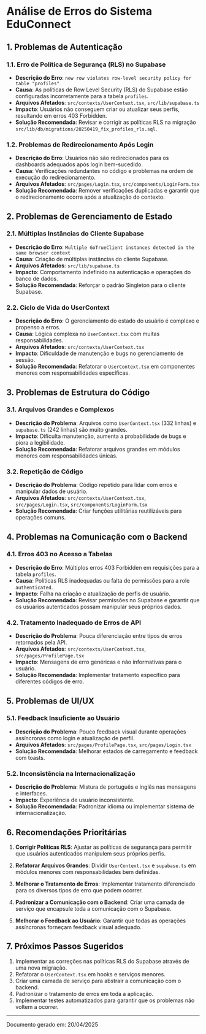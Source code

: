 
# Análise de Erros do Sistema EduConnect

## 1. Problemas de Autenticação

### 1.1. Erro de Política de Segurança (RLS) no Supabase
- **Descrição do Erro**: `new row violates row-level security policy for table "profiles"`
- **Causa**: As políticas de Row Level Security (RLS) do Supabase estão configuradas incorretamente para a tabela `profiles`.
- **Arquivos Afetados**: `src/contexts/UserContext.tsx`, `src/lib/supabase.ts`
- **Impacto**: Usuários não conseguem criar ou atualizar seus perfis, resultando em erros 403 Forbidden.
- **Solução Recomendada**: Revisar e corrigir as políticas RLS na migração `src/lib/db/migrations/20250419_fix_profiles_rls.sql`.

### 1.2. Problemas de Redirecionamento Após Login
- **Descrição do Erro**: Usuários não são redirecionados para os dashboards adequados após login bem-sucedido.
- **Causa**: Verificações redundantes no código e problemas na ordem de execução do redirecionamento.
- **Arquivos Afetados**: `src/pages/Login.tsx`, `src/components/LoginForm.tsx`
- **Solução Recomendada**: Remover verificações duplicadas e garantir que o redirecionamento ocorra após a atualização do contexto.

## 2. Problemas de Gerenciamento de Estado

### 2.1. Múltiplas Instâncias do Cliente Supabase
- **Descrição do Erro**: `Multiple GoTrueClient instances detected in the same browser context`
- **Causa**: Criação de múltiplas instâncias do cliente Supabase.
- **Arquivos Afetados**: `src/lib/supabase.ts`
- **Impacto**: Comportamento indefinido na autenticação e operações do banco de dados.
- **Solução Recomendada**: Reforçar o padrão Singleton para o cliente Supabase.

### 2.2. Ciclo de Vida do UserContext
- **Descrição do Erro**: O gerenciamento do estado do usuário é complexo e propenso a erros.
- **Causa**: Lógica complexa no `UserContext.tsx` com muitas responsabilidades.
- **Arquivos Afetados**: `src/contexts/UserContext.tsx`
- **Impacto**: Dificuldade de manutenção e bugs no gerenciamento de sessão.
- **Solução Recomendada**: Refatorar o `UserContext.tsx` em componentes menores com responsabilidades específicas.

## 3. Problemas de Estrutura do Código

### 3.1. Arquivos Grandes e Complexos
- **Descrição do Problema**: Arquivos como `UserContext.tsx` (332 linhas) e `supabase.ts` (242 linhas) são muito grandes.
- **Impacto**: Dificulta manutenção, aumenta a probabilidade de bugs e piora a legibilidade.
- **Solução Recomendada**: Refatorar arquivos grandes em módulos menores com responsabilidades únicas.

### 3.2. Repetição de Código
- **Descrição do Problema**: Código repetido para lidar com erros e manipular dados de usuário.
- **Arquivos Afetados**: `src/contexts/UserContext.tsx`, `src/pages/Login.tsx`, `src/components/LoginForm.tsx`
- **Solução Recomendada**: Criar funções utilitárias reutilizáveis para operações comuns.

## 4. Problemas na Comunicação com o Backend

### 4.1. Erros 403 no Acesso a Tabelas
- **Descrição do Erro**: Múltiplos erros 403 Forbidden em requisições para a tabela `profiles`.
- **Causa**: Políticas RLS inadequadas ou falta de permissões para a role `authenticated`.
- **Impacto**: Falha na criação e atualização de perfis de usuário.
- **Solução Recomendada**: Revisar permissões no Supabase e garantir que os usuários autenticados possam manipular seus próprios dados.

### 4.2. Tratamento Inadequado de Erros de API
- **Descrição do Problema**: Pouca diferenciação entre tipos de erros retornados pela API.
- **Arquivos Afetados**: `src/contexts/UserContext.tsx`, `src/pages/ProfilePage.tsx`
- **Impacto**: Mensagens de erro genéricas e não informativas para o usuário.
- **Solução Recomendada**: Implementar tratamento específico para diferentes códigos de erro.

## 5. Problemas de UI/UX

### 5.1. Feedback Insuficiente ao Usuário
- **Descrição do Problema**: Pouco feedback visual durante operações assíncronas como login e atualização de perfil.
- **Arquivos Afetados**: `src/pages/ProfilePage.tsx`, `src/pages/Login.tsx`
- **Solução Recomendada**: Melhorar estados de carregamento e feedback com toasts.

### 5.2. Inconsistência na Internacionalização
- **Descrição do Problema**: Mistura de português e inglês nas mensagens e interfaces.
- **Impacto**: Experiência de usuário inconsistente.
- **Solução Recomendada**: Padronizar idioma ou implementar sistema de internacionalização.

## 6. Recomendações Prioritárias

1. **Corrigir Políticas RLS**: Ajustar as políticas de segurança para permitir que usuários autenticados manipulem seus próprios perfis.

2. **Refatorar Arquivos Grandes**: Dividir `UserContext.tsx` e `supabase.ts` em módulos menores com responsabilidades bem definidas.

3. **Melhorar o Tratamento de Erros**: Implementar tratamento diferenciado para os diversos tipos de erro que podem ocorrer.

4. **Padronizar a Comunicação com o Backend**: Criar uma camada de serviço que encapsule toda a comunicação com o Supabase.

5. **Melhorar o Feedback ao Usuário**: Garantir que todas as operações assíncronas forneçam feedback visual adequado.

## 7. Próximos Passos Sugeridos

1. Implementar as correções nas políticas RLS do Supabase através de uma nova migração.
2. Refatorar o `UserContext.tsx` em hooks e serviços menores.
3. Criar uma camada de serviço para abstrair a comunicação com o backend.
4. Padronizar o tratamento de erros em toda a aplicação.
5. Implementar testes automatizados para garantir que os problemas não voltem a ocorrer.

---

Documento gerado em: 20/04/2025
